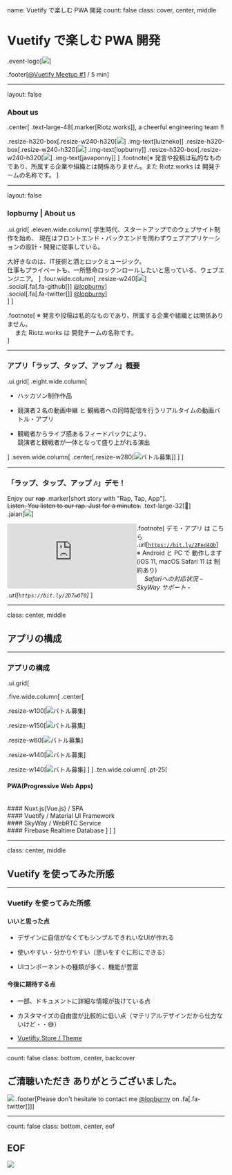 name: Vuetify で楽しむ PWA 開発
count: false
class: cover, center, middle
# Vuetify で楽しむ PWA 開発
.event-logo[[![](../assets/logo/vuetify-meetup.png)](https://vuetify-meetup.connpass.com/event/141677/)]

.footer[[@Vuetify Meetup #1](https://vuetify-meetup.connpass.com/event/141677/) / 5 min]


---
layout: false
### About us
.center[
  .text-large-48[.marker[Riotz.works]], a cheerful engineering team !!

  .resize-h320-box[.resize-w240-h320[![](../bio/lulzneko/photo.jpg)] .img-text[lulzneko]]
  .resize-h320-box[.resize-w240-h320[![](../bio/lopburny/photo.jpg)] .img-text[lopburny]]
  .resize-h320-box[.resize-w240-h320[![](../bio/javaponny/photo.jpg)] .img-text[javaponny]]
]
.footnote[※ 発言や投稿は私的なものであり、所属する企業や組織とは関係ありません。また Riotz.works は 開発チームの名称です。  ]



---
layout: false
### lopburny | About us
.ui.grid[
.eleven.wide.column[
  学生時代、スタートアップでのウェブサイト制作を始め、
  現在はフロントエンド・バックエンドを問わずウェブアプリケーションの設計・開発に従事している。

  大好きなのは、IT技術と酒とロックミュージック。  
  仕事もプライベートも、一所懸命ロックンロールしたいと思っている、ウェブエンジニア。
]
.four.wide.column[
  .resize-w240[![](../bio/lopburny/photo.jpg)]  
  .social[.fa[.fa-github[]] [@lopburny](https://github.com/lopburny)]  
  .social[.fa[.fa-twitter[]] [@lopburny](https://twitter.com/lopburny)]  
]
]

.footnote[
※ 発言や投稿は私的なものであり、所属する企業や組織とは関係ありません。  
　 また Riotz.works は 開発チームの名称です。  
]



---
### アプリ「ラップ、タップ、アップ 🎶」概要
.ui.grid[
.eight.wide.column[

- ハッカソン制作作品

- 競演者２名の動画中継 と 観戦者への同時配信を行うリアルタイムの動画バトル・アプリ

- 観戦者からライブ感あるフィードバックにより、  
  競演者と観戦者が一体となって盛り上がれる演出

] <!-- eight.wide.column -->
.seven.wide.column[
.center[.resize-w280[![バトル募集](../contents/2018-vue-fes-reject-con/images/screenshot_battle_room.jpg)]]
] <!-- .seven.wide.column -->
] <!-- .ui.grid -->


---
### 「ラップ、タップ、アップ 🎶」デモ！
Enjoy our ~~rap~~ .marker[short story with "Rap, Tap, App"].  
~~Listen. You listen to our rap. Just for a minutes.~~ .text-large-32[🙇]  
.jaian[![](../contents/2018-nodefest/images/jaian.png)]

<section class="video">
<div class="frame-container"><iframe src="https://riotz.works/rap-tap-app/" frameborder="0" align="left" style="transform-origin: 0px 0px 0px;"></iframe></div>
</section>

.footnote[ 
デモ・アプリ は こちら .url[[`https://bit.ly/2Fed4Qb`](https://bit.ly/2Fed4Qb)]  
※ Android と PC で 動作します(iOS 11, macOS Safari 11 は 制約あり)  
　 *Safariへの対応状況 – SkyWay サポート - .url[`https://bit.ly/2D7wOT0`]*
]


---
class: center, middle
## アプリの構成


---
### アプリの構成
.ui.grid[

.five.wide.column[
.center[

.resize-w100[![バトル募集](../contents/2018-vue-fes-reject-con/images/PWA_logo.png)]

.resize-w150[![バトル募集](../contents/2018-vue-fes-reject-con/images/nuxt_js_logo_horizontal.png)]

.resize-w60[![バトル募集](../contents/2019-vuetify-meetup-1/images/vuetify_logo.svg)]

.resize-w140[![バトル募集](../contents/2018-vue-fes-reject-con/images/skyway_logo.png)]

.resize-w140[![バトル募集](../contents/2018-vue-fes-reject-con/images/firebase_realtime_database_logo.png)]
]<!-- center -->
]<!-- .five.wide.column -->
.ten.wide.column[
.pt-25[
#### PWA(Progressive Web Apps)
<br>
#### Nuxt.js(Vue.js) / SPA
<br>
#### Vuetify / Material UI Framework
<br>
#### SkyWay / WebRTC Service
<br>
#### Firebase Realtime Database
]<!-- pt-25 -->
]<!-- .ten.wide.column -->
]<!-- .ui.grid -->


---
class: center, middle
## Vuetify を使ってみた所感


---
### Vuetify を使ってみた所感

#### いいと思った点
  - デザインに自信がなくてもシンプルできれいなUIが作れる

  - 使いやすい・分かりやすい（思いをすぐに形にできる）
 
  - UIコンポーネントの種類が多く、機能が豊富

#### 今後に期待する点
  - 一部、ドキュメントに詳細な情報が抜けている点

  - カスタマイズの自由度が比較的に低い点（マテリアルデザインだから仕方ないけど・・😅）

  - [Vuetifty Store / Theme](https://store.vuetifyjs.com/#theme)


---
count: false
class: bottom, center, backcover
## ご清聴いただき ありがとうございました。

![](../assets/riotz.png)
.footer[Please don't hesitate to contact me [@lopburny](https://twitter.com/lopburny) on .fa[.fa-twitter[]]]


---
count: false
class: bottom, center, eof
## EOF
![](../assets/riotz.png)

